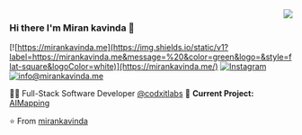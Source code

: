 <img align='right' src="https://github-readme-stats.vercel.app/api?username=mirankavinda&show_icons=true&bg_color=0d1117&title_color=FFFFFF&text_color=FFFFFF">


### Hi there I'm Miran kavinda 👾

[![https://mirankavinda.me](https://img.shields.io/static/v1?label=https://mirankavinda.me&message=%20&color=green&logo=&style=flat-square&logoColor=white)](https://mirankavinda.me/)
[![Instagram](https://img.shields.io/static/v1?label=Instagram&message=%20&color=orange&logo=Instagram&style=flat-square&logoColor=white)](https://www.instagram.com/#/)
[![info@mirankavinda.me](https://img.shields.io/static/v1?label=info@mirankavinda.me&message=%20&color=red&logo=gmail&style=flat-square&logoColor=white)](mailto:info@mirankavinda.me)
  
  
👨‍💻 Full-Stack Software Developer [@codxitlabs](https://github.com/codxitlabs)
🚧 **Current Project:** [AIMapping](https://github.com/)

⭐️ From [mirankavinda](https://github.com/mirankavinda)
